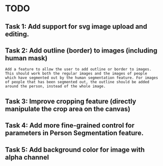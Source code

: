 # TODO

## Task 1: Add support for svg image upload and editing.

## Task 2: Add outline (border) to images (including human mask)

```
Add a feature to allow the user to add outline or border to images. This should work both the regular images and the images of people which have segmented out by the human segmentation feature. For images of people that has been segmented out, the outline should be added around the person, instead of the whole image.
```

## Task 3: Improve cropping feature (directly manipulate the crop area on the canvas)

## Task 4: Add more fine-grained control for parameters in Person Segmentation feature.

## Task 5: Add background color for image with alpha channel
